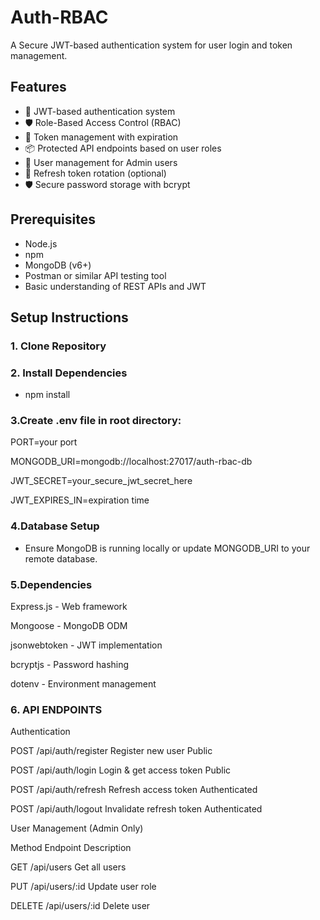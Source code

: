 # Auth-RBAC
A Secure JWT-based authentication system for user login and token management.


## Features

- 🔐 JWT-based authentication system
- 🛡️ Role-Based Access Control (RBAC)
- 🔑 Token management with expiration
- 📦 Protected API endpoints based on user roles
- 👥 User management for Admin users
- 🔄 Refresh token rotation (optional)
- 🛡️ Secure password storage with bcrypt

## Prerequisites

- Node.js 
- npm
- MongoDB (v6+)
- Postman or similar API testing tool
- Basic understanding of REST APIs and JWT

## Setup Instructions

### 1. Clone Repository
### 2. Install Dependencies
- npm install
### 3.Create .env file in root directory:

PORT=your port

MONGODB_URI=mongodb://localhost:27017/auth-rbac-db

JWT_SECRET=your_secure_jwt_secret_here

JWT_EXPIRES_IN=expiration time

### 4.Database Setup

- Ensure MongoDB is running locally or update MONGODB_URI to your remote database.
  
### 5.Dependencies
Express.js - Web framework

Mongoose - MongoDB ODM

jsonwebtoken - JWT implementation

bcryptjs - Password hashing

dotenv - Environment management
### 6. API ENDPOINTS

Authentication

POST	/api/auth/register	Register new user	Public

POST	/api/auth/login	Login & get access token	Public

POST	/api/auth/refresh	Refresh access token	Authenticated

POST	/api/auth/logout	Invalidate refresh token	Authenticated

User Management (Admin Only)

Method	Endpoint	Description

GET	/api/users	Get all users

PUT	/api/users/:id	Update user role

DELETE	/api/users/:id	Delete user
